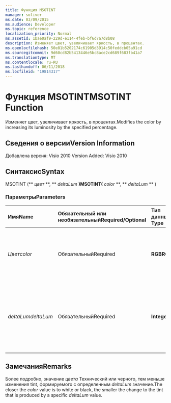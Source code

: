 ```yaml
---
title: Функция MSOTINT
manager: soliver
ms.date: 03/09/2015
ms.audience: Developer
ms.topic: reference
localization_priority: Normal
ms.assetid: 1bae0af9-229d-e114-4feb-bf6d7a7d8b08
description: Изменяет цвет, увеличивает яркость, в процентах.
ms.openlocfilehash: 50e81b5202174c61905d3914c50feddcb05a91cd
ms.sourcegitcommit: 9d60cd82b5413446e5bc8ace2cd689f683fb41a7
ms.translationtype: MT
ms.contentlocale: ru-RU
ms.lasthandoff: 06/11/2018
ms.locfileid: "19814317"
---
```

# <a name="msotint-function"></a><span data-ttu-id="f20b7-103">Функция MSOTINT</span><span class="sxs-lookup"><span data-stu-id="f20b7-103">MSOTINT Function</span></span>

<span data-ttu-id="f20b7-104">Изменяет цвет, увеличивает яркость, в процентах.</span><span class="sxs-lookup"><span data-stu-id="f20b7-104">Modifies the color by increasing its luminosity by the specified percentage.</span></span>
  
## <a name="version-information"></a><span data-ttu-id="f20b7-105">Сведения о версии</span><span class="sxs-lookup"><span data-stu-id="f20b7-105">Version Information</span></span>

<span data-ttu-id="f20b7-106">Добавлена версия: Visio 2010
</span><span class="sxs-lookup"><span data-stu-id="f20b7-106">Version Added: Visio 2010</span></span> 
  
## <a name="syntax"></a><span data-ttu-id="f20b7-107">Синтаксис</span><span class="sxs-lookup"><span data-stu-id="f20b7-107">Syntax</span></span>

<span data-ttu-id="f20b7-108">MSOTINT (** *цвет* **, ** *deltaLum* **)</span><span class="sxs-lookup"><span data-stu-id="f20b7-108">MSOTINT(** *color* **, ** *deltaLum* ** )</span></span> 
  
### <a name="parameters"></a><span data-ttu-id="f20b7-109">Параметры</span><span class="sxs-lookup"><span data-stu-id="f20b7-109">Parameters</span></span>

|<span data-ttu-id="f20b7-110">**Имя**</span><span class="sxs-lookup"><span data-stu-id="f20b7-110">**Name**</span></span>|<span data-ttu-id="f20b7-111">**Обязательный или необязательный**</span><span class="sxs-lookup"><span data-stu-id="f20b7-111">**Required/Optional**</span></span>|<span data-ttu-id="f20b7-112">**Тип данных**</span><span class="sxs-lookup"><span data-stu-id="f20b7-112">**Data Type**</span></span>|<span data-ttu-id="f20b7-113">**Описание**</span><span class="sxs-lookup"><span data-stu-id="f20b7-113">**Description**</span></span>|
|:-----|:-----|:-----|:-----|
| <span data-ttu-id="f20b7-114">_Цвет_</span><span class="sxs-lookup"><span data-stu-id="f20b7-114">_color_</span></span> <br/> |<span data-ttu-id="f20b7-115">Обязательный</span><span class="sxs-lookup"><span data-stu-id="f20b7-115">Required</span></span>  <br/> |<span data-ttu-id="f20b7-116">**RGB**</span><span class="sxs-lookup"><span data-stu-id="f20b7-116">**RGB**</span></span> <br/> |<span data-ttu-id="f20b7-117">Стандартная значение цвета RGB (красный, зеленый, синий) или ссылку на цвет.</span><span class="sxs-lookup"><span data-stu-id="f20b7-117">The standard RGB (red, green, blue) color value or reference to a color.</span></span>  <br/> |
| <span data-ttu-id="f20b7-118">_deltaLum_</span><span class="sxs-lookup"><span data-stu-id="f20b7-118">_deltaLum_</span></span> <br/> |<span data-ttu-id="f20b7-119">Обязательный</span><span class="sxs-lookup"><span data-stu-id="f20b7-119">Required</span></span>  <br/> |<span data-ttu-id="f20b7-120">**Integer**</span><span class="sxs-lookup"><span data-stu-id="f20b7-120">**Integer**</span></span> <br/> |<span data-ttu-id="f20b7-121">Изменения в процентах к Технический (-100%) или черным (100%) из значение _цвета_ .</span><span class="sxs-lookup"><span data-stu-id="f20b7-121">The percentage change toward white (-100%) or black (100%) from the  _color_ value.</span></span>  <br/> |
   
## <a name="remarks"></a><span data-ttu-id="f20b7-122">Замечания</span><span class="sxs-lookup"><span data-stu-id="f20b7-122">Remarks</span></span>

<span data-ttu-id="f20b7-123">Более подробно, значение _цвета_ Технический или черного, тем меньше изменения tint, формируемого с определенным _deltaLum_ значение.</span><span class="sxs-lookup"><span data-stu-id="f20b7-123">The closer the  _color_ value is to white or black, the smaller the change to the tint that is produced by a specific  _deltaLum_ value.</span></span> 
  


